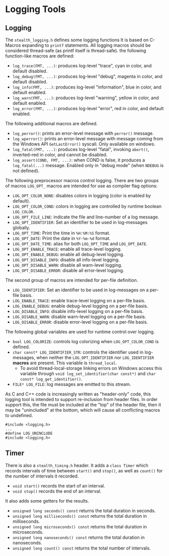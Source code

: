 # Logging Tools

## Logging
The `stealth_logging.h` defines some logging functions
It is based on C-Macros expanding to ``printf`` statements.
All logging macros should be considered thread-safe (as printf itself is thread-safe).
the following function-like macros are defined:
 - ``log_trace(FMT, ...)``: produces log-level "trace", cyan in color, and default disabled.
 - ``log_debug(FMT, ...)``: produces log-level "debug", magenta in color, and default disabled.
 - ``log_info(FMT, ...)``: produces log-level "information", blue in color, and default enabled.
 - ``log_warn(FMT, ...)``: produces log-level "warning", yellow in color, and default enabled.
 - ``log_error(FMT, ...)``: produces log-level "error", red in color, and default enabled.

The following additional macros are defined.
 - ``log_perror()``: prints an error-level message with ``perror()`` message.
 - ``log_wperror()``: prints an error-level message with message coming from the Windows API ``GetLastError()`` syscall. Only available on windows.
 - ``log_fatal(FMT, ...)``: produces log-level "fatal", invoking ``abort()``, inverted-red in color, and cannot be disabled.
 - ``log_assert(COND, FMT, ...)``: when COND is false, it produces a ``log_fatal(...)`` message. Enabled only in "debug mode" (when ``NDEBUG`` is not defined).

The following preprocessor macros control logging. There are two groups of macros ``LOG_OPT_`` macros are intended for use as compiler flag options:
 - ``LOG_OPT_COLOR_NONE``: disables colors in logging (color is enabled by default).
 - ``LOG_OPT_COLOR_COND``: colors in logging are controlled by runtime boolean ``LOG_COLOR``.
 - ``LOG_OPT_FILE_LINE``: indicate the file and line-number of a log message.
 - ``LOG_OPT_IDENTIFIER``: Set an identifier to be used in log-messages globally.
 - ``LOG_OPT_TIME``: Print the time in ``%H:%M:%S`` format.
 - ``LOG_OPT_DATE``: Print the date in ``%Y-%m-%d`` format.
 - ``LOG_OPT_DATE_TIME``: alias for both ``LOG_OPT_TIME`` and ``LOG_OPT_DATE``.
 - ``LOG_OPT_ENABLE_TRACE``: enable all trace-level logging.
 - ``LOG_OPT_ENABLE_DEBUG``: enable all debug-level logging.
 - ``LOG_OPT_DISABLE_INFO``: disable all info-level logging.
 - ``LOG_OPT_DISABLE_WARN``: disable all warn-level logging.
 - ``LOG_OPT_DISABLE_ERROR``: disable all error-level logging.

The second group of macros are intended for per-file definition.
 - ``LOG_IDENTIFIER``: Set an identifier to be used in log-messages on a per-file basis.
 - ``LOG_ENABLE_TRACE``: enable trace-level logging on a per-file basis.
 - ``LOG_ENABLE_DEBUG``: enable debug-level logging on a per-file basis.
 - ``LOG_DISABLE_INFO``: disable info-level logging on a per-file basis.
 - ``LOG_DISABLE_WARN``: disable warn-level logging on a per-file basis.
 - ``LOG_DISABLE_ERROR``: disable error-level logging on a per-file basis.

The following global variables are used for runtime control over logging.
 - ``bool LOG_COLORIZE``: controls log colorizing when ``LOG_OPT_COLOR_COND`` is defined.
 - ``char const* LOG_IDENTIFIER_STR``: controls the identifier used in log-messages, when neither the ``LOG_OPT_IDENTIFIER`` nor ``LOG_IDENTIFIER`` **macros** are present. This variable is ``thread_local``.
   - To avoid thread-local-storage linking errors on Windows access this variable through ``void log_set_identifier(char const*)`` and ``char const* log_get_identifier()``.
 - ``FILE* LOG_FILE``: log messages are emitted to this stream.

As C and C++ code is increasingly written as "header-only" code, this logging tool is intended to support re-inclusion from header files. In order support this, the file must be included at the "top" of the header file, then it may be "unincluded" at the bottom, which will cause all conflicting macros to undefined.

```
#include <logging.h>
...
#define LOG_UNINCLUDE
#include <logging.h>
```

## Timer
There is also a `stealth_timing.h` header.
It adds a `class Timer` which records intervals of time between `start()` and `stop()`, as well as `count()` for the number of intervals it recorded.
 - `void start()` records the start of an interval.
 - `void stop()` records the end of an interval.

It also adds some getters for the results.
 - `unsigned long seconds() const` returns the total duration in seconds.
 - `unsigned long milliseconds() const` returns the total duration in milliseconds.
 - `unsigned long microseconds() const` returns the total duration in microseconds.
 - `unsigned long nanoseconds() const` returns the total duration in nanoseconds.
 - `unsigned long count() const` returns the total number of intervals.
